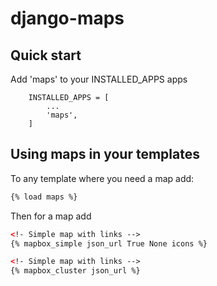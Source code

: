 # django-maps

## Quick start


Add 'maps' to your INSTALLED_APPS apps

```
    INSTALLED_APPS = [
        ...
        'maps',
    ]
```

## Using maps in your templates

To any template where you need a map add:

```html
{% load maps %}
```

Then for a map add

```html
<!- Simple map with links -->
{% mapbox_simple json_url True None icons %}

<!- Simple map with links -->
{% mapbox_cluster json_url %}

```